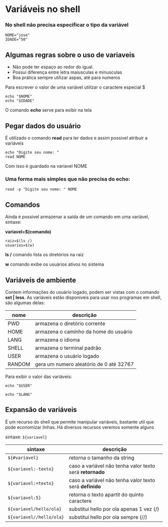 # Variáveis no shell 

### No shell não precisa especificar o tipo da variável
```
NOME="jose"
IDADE="50"
 ```

## Algumas regras sobre o uso de variaveis

 * Não pode ter espaço ao redor do igual.
 * Possui diferença entre letra maiusculas e minusculas
 * Boa prática sempre utilizar aspas, até para numeros
 
Para escrever o valor de uma variável utilizar o caractere especial $
```
echo "$NOME"
echo "$IDADE"
```

O comando **echo** serve para exibir na tela


## Pegar dados do usuário 

É utilizado o comando **read** para ler dados e assim possivel atribuir a variáveis
```
echo "Digite seu nome: "
read NOME 
```

Com isso é guardado na variavel NOME

 
### Uma forma mais simples que não precisa do **echo**:

`read -p "Digite seu nome: " NOME `



## Comandos
Ainda é possivel armazenar a saída de um comando em uma variável, sintaxe:

**variavel=$(comando)**
```
raiz=$(ls /)
usuarios=$(w)
```
**ls /** comando lista os diretórios na raiz 

**w** comando exibe os usuários ativos no sistema 

## Variáveis de ambiente

Contem informações do usuário logado, podem ser vistas com o comando **set | less**. 
As variáveis estão disponiveis para usar nos programas em shell, são algumas delas:

nome | descrição
-----|---------
PWD  | armazena o diretório corrente
HOME | armazena o caminho da home do usuário
LANG | armazena o idioma
SHELL | armazena o terminal padrão
USER | armazena o usuário logado
RANDOM| gera um numero aleatório de 0 até 32767

Para exibir o valor das variáveis:

`echo "$USER"`

`echo "$LANG"`

## Expansão de variáveis

É um recurso do shell que permite manipular variáveis, bastante util que pode economizar linhas.
Há diversos recursos veremos somente alguns

sintaxe:
`${variavel}`

  sintaxe    | descrição
-------------|---------
`${#variavel}` | retorna o tamanho da string
`${variavel:-texto}` | caso a variável não tenha valor texto será **retornado**
`${variavel:=texto}` | caso a variável não tenha valor texto será **definido**
`${variavel:5}`      | retorna o texto apartit do quinto caractere
`${variavel/hello/ola}` | substitui hello por ola apenas 1 vez (/)
`${variavel//hello/ola}` | substitui hello por ola sempre (//)


